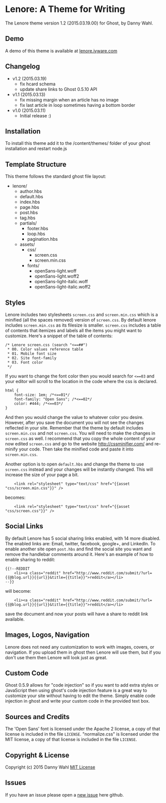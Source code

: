 # Lenore: A Theme for Writing

The Lenore theme version 1.2 (2015.03.19.00) for Ghost, by Danny Wahl.

## Demo

A demo of this theme is available at [lenore.iyware.com](http://lenore.iyware.com)

## Changelog
* v1.2 (2015.03.19)
    * fix hcard schema
    * update share links to Ghost 0.5.10 API
* v1.1 (2015.03.13)
    * fix missing margin when an article has no image 
    * fix last article in loop sometimes having a bottom border 
* v1.0 (2015.03.11)
    * Initial release :)

## Installation

To install this theme add it to the /content/themes/ folder of your ghost installation and restart node.js

## Template Structure

This theme follows the standard ghost file layout:

* lenore/
    * author.hbs
    * default.hbs
    * index.hbs
    * page.hbs
    * post.hbs
    * tag.hbs
    * partials/
        * footer.hbs
        * loop.hbs
        * pagination.hbs
    * assets/
        * css/
            * screen.css
            * screen.min.css
        * fonts/
            * openSans-light.woff
            * openSans-light.woff2
            * openSans-light-italic.woff
            * openSans-light-italic.woff2

## Styles

Lenore includes two stylesheets `screen.css` and `screen.min.css` which is a minified (all the spaces removed) version of `screen.css`.  By default lenore includes `screen.min.css` as its filesize is smaller.  `screen.css` includes a table of contents that itemizes and labels all the items you might want to customize.  Here's a snippet of the table of contents:

```language-css
/* Lenore screen.css (search "<==##")
 * 00. Color values reference table
 * 01. Mobile font size
 * 02. Site font-family
 * 03. Font color
 */
```

If you want to change the font color then you would search for `<==03` and your editor will scroll to the location in the code where the css is declared.

```language-css
html {
    font-size: 1em; /*<==01*/
    font-family: "Open Sans"; /*<==02*/
    color: #444; /*<==03*/
}
```

And then you would change the value to whatever color you desire.  However, after you save the document you will not see the changes reflected in your site.  Remember that the theme by default includes `screen.min.css` and not `screen.css`.  You will need to make the changes in `screen.css` as well.  I recommend that you copy the whole content of your now edited `screen.css` and go to the website http://cssminifier.com/ and re-minify your code.  Then take the minified code and paste it into `screen.min.css`.

Another option is to open `default.hbs` and change the theme to use `screen.css` instead and your changes will be instantly changed.  This will increase the size of your page a bit.

```language-handlebars
    <link rel="stylesheet" type="text/css" href="{{asset "css/screen.min.css"}}" />
```

becomes:

```language-handlebars
    <link rel="stylesheet" type="text/css" href="{{asset "css/screen.css"}}" />
```

## Social Links

By default Lenore has 5 social sharing links enabled, with 14 more disabled.  The enabled links are: Email, twitter, facebook, google+, and LinkedIn.  To enable another site open `post.hbs` and find the social site you want and remove the handlebar comments around it.  Here's an example of how to enable sharing to reddit:

```language-handlebars
{{!--REDDIT
	<li><a class="reddit" href="http://www.reddit.com/submit/?url={{@blog.url}}{{url}}&title={{title}}">reddit</a></li>
--}}
```

will become:

```language-handlebars
	<li><a class="reddit" href="http://www.reddit.com/submit/?url={{@blog.url}}{{url}}&title={{title}}">reddit</a></li>
```

save the document and now your posts will have a share to reddit link available.

## Images, Logos, Navigation

Lenore does not need any customization to work with images, covers, or navigation.  If you upload them in ghost then Lenore will use them, but if you don't use them then Lenore will look just as great.

## Custom Code

Ghost 0.5.9 allows for "code injection" so if you want to add extra styles or JavaScript then using ghost's code injection feature is a great way to customize your site without having to edit the theme.  Simply enable code injection in ghost and write your custom code in the provided text box.

## Sources and Credits

The 'Open Sans' font is licensed under the Apache 2 license, a copy of that license is included in the file `LICENSE`.  "normalize.css" is licensed under the MIT license, a copy of that license is included in the file `LICENSE`.

## Copyright & License

Copyright (c) 2015 Danny Wahl [MIT License](LICENSE)

## Issues

If you have an issue please open a [new issue](https://github.com/thedannywahl/ghost_theme-lenore/issues) here github.